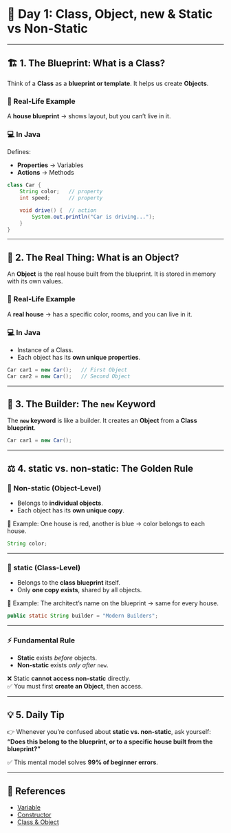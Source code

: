 # 📘 Day 1: Class, Object, new & Static vs Non-Static

---

## 🏗️ 1. The Blueprint: What is a Class?

Think of a **Class** as a **blueprint or template**.
It helps us create **Objects**.

### 💭 Real-Life Example

A **house blueprint** → shows layout, but you can’t live in it.

### 💻 In Java

Defines:

* **Properties** → Variables  
* **Actions** → Methods  

```java
class Car {
    String color;   // property
    int speed;      // property

    void drive() {  // action
        System.out.println("Car is driving...");
    }
}
```

---

## 🚗 2. The Real Thing: What is an Object?

An **Object** is the real house built from the blueprint.
It is stored in memory with its own values.

### 💭 Real-Life Example

A **real house** → has a specific color, rooms, and you can live in it.

### 💻 In Java

* Instance of a Class.  
* Each object has its **own unique properties**.  

```java
Car car1 = new Car();   // First Object
Car car2 = new Car();   // Second Object
```

---

## 👷 3. The Builder: The `new` Keyword

The **`new` keyword** is like a builder.
It creates an **Object** from a **Class blueprint**.

```java
Car car1 = new Car();
```

---

## ⚖️ 4. static vs. non-static: The Golden Rule

### 🔴 Non-static (Object-Level)

* Belongs to **individual objects**.  
* Each object has its **own unique copy**.  

💭 Example: One house is red, another is blue → color belongs to each house.  

```java
String color;
```

---

### 🔵 static (Class-Level)

* Belongs to the **class blueprint** itself.  
* Only **one copy exists**, shared by all objects.  

💭 Example: The architect’s name on the blueprint → same for every house.  

```java
public static String builder = "Modern Builders";
```

---

### ⚡ Fundamental Rule

* **Static** exists *before* objects.  
* **Non-static** exists *only after* `new`.  

❌ Static **cannot access non-static** directly.  
✅ You must first **create an Object**, then access.  

---

## 💡 5. Daily Tip

👉 Whenever you’re confused about **static vs. non-static**, ask yourself:  
**“Does this belong to the blueprint, or to a specific house built from the blueprint?”**

✅ This mental model solves **99% of beginner errors**.  

---

## 📌 References

* [Variable](./Day2_Variables.md)  
* [Constructor](./Day3_Constructors.md)  
* [Class & Object](./Day1_Class_Object_Static.md)  
